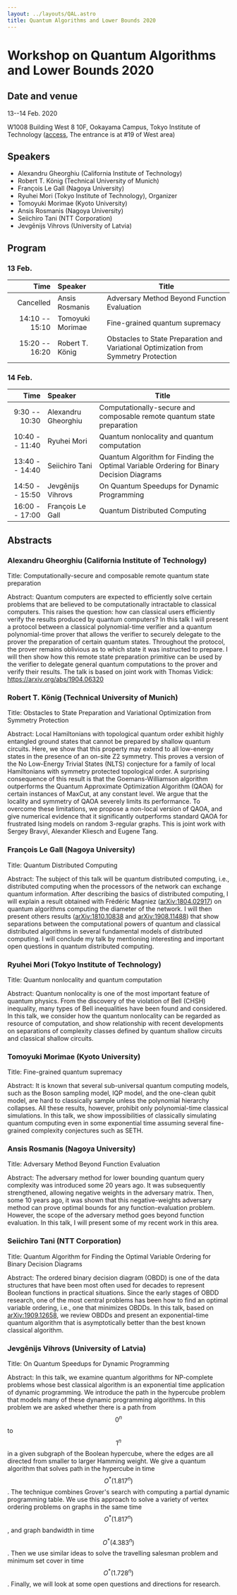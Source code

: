 ```yaml
---
layout: ../layouts/QAL.astro
title: Quantum Algorithms and Lower Bounds 2020
---
```


Workshop on Quantum Algorithms and Lower Bounds 2020
================

Date and venue
----------------
13--14 Feb. 2020

W1008 Building West 8 10F, Ookayama Campus, Tokyo Institute of Technology
([access](https://www.titech.ac.jp/english/maps/ookayama/ookayama.html), The entrance is at #19 of West area)

Speakers
----------------
* Alexandru Gheorghiu (California Institute of Technology)
* Robert T. König (Technical University of Munich)
* François Le Gall (Nagoya University)
* Ryuhei Mori (Tokyo Institute of Technology), Organizer
* Tomoyuki Morimae (Kyoto University)
* Ansis Rosmanis (Nagoya University)
* Seiichiro Tani (NTT Corporation)
* Jevgēnijs Vihrovs (University of Latvia)

Program
----------------

### 13 Feb.

| Time           | Speaker             | Title |
|---------------:|:--------------------|-------|
| Cancelled | Ansis Rosmanis      | Adversary Method Beyond Function Evaluation |
| 14:10 -- 15:10 | Tomoyuki Morimae    | Fine-grained quantum supremacy |
| 15:20 -- 16:20 | Robert T. König     | Obstacles to State Preparation and Variational Optimization from Symmetry Protection |

### 14 Feb.

| Time           | Speaker             | Title |
|---------------:|:--------------------|-------|
|  9:30 -- 10:30 | Alexandru Gheorghiu | Computationally-secure and composable remote quantum state preparation |
| 10:40 -- 11:40 | Ryuhei Mori         | Quantum nonlocality and quantum computation |
| 13:40 -- 14:40 | Seiichiro Tani      | Quantum Algorithm for Finding the Optimal Variable Ordering for Binary Decision Diagrams |
| 14:50 -- 15:50 | Jevgēnijs Vihrovs   | On Quantum Speedups for Dynamic Programming |
| 16:00 -- 17:00 | François Le Gall    | Quantum Distributed Computing |

Abstracts
----------------
### Alexandru Gheorghiu (California Institute of Technology)

Title: Computationally-secure and composable remote quantum state preparation

Abstract: Quantum computers are expected to efficiently solve certain problems that are believed to be computationally intractable to classical computers. This raises the question: how can classical users efficiently verify the results produced by quantum computers? In this talk I will present a protocol between a classical polynomial-time verifier and a quantum polynomial-time prover that allows the verifier to securely delegate to the prover the preparation of certain quantum states. Throughout the protocol, the prover remains oblivious as to which state it was instructed to prepare. I will then show how this remote state preparation primitive can be used by the verifier to delegate general quantum computations to the prover and verify their results.
The talk is based on joint work with Thomas Vidick: <https://arxiv.org/abs/1904.06320>

### Robert T. König (Technical University of Munich)

Title: Obstacles to State Preparation and Variational Optimization from Symmetry Protection

Abstract: Local Hamiltonians with topological quantum order exhibit highly entangled ground states that cannot be prepared by shallow quantum circuits. Here, we show that this property may extend to all low-energy states in the presence of an on-site Z2 symmetry. This proves a version of the No Low-Energy Trivial States (NLTS) conjecture for a family of local Hamiltonians with symmetry protected topological order. A surprising consequence of this result is that the Goemans-Williamson algorithm outperforms the Quantum Approximate Optimization Algorithm (QAOA) for certain instances of MaxCut, at any constant level. We argue that the locality and symmetry of QAOA severely limits its performance. To overcome these limitations, we propose a non-local version of QAOA, and give numerical evidence that it significantly outperforms standard QAOA for frustrated Ising models on random 3-regular graphs.
This is joint work with Sergey Bravyi, Alexander Kliesch and Eugene Tang.

### François Le Gall (Nagoya University)

Title: Quantum Distributed Computing

Abstract:
The subject of this talk will be quantum distributed computing, i.e., distributed computing when the processors of the network can exchange quantum information. After describing the basics of distributed computing, I will explain a result obtained with Frédéric Magniez ([arXiv:1804.02917](https://arxiv.org/abs/1804.02917)) on quantum algorithms computing the diameter of the network. I will then present others results ([arXiv:1810.10838](https://arxiv.org/abs/1810.10838) and [arXiv:1908.11488](https://arxiv.org/abs/1908.11488)) that show separations between the computational powers of quantum and classical distributed algorithms in several fundamental models of distributed computing. I will conclude my talk by mentioning interesting and important open questions in quantum distributed computing.

### Ryuhei Mori (Tokyo Institute of Technology)

Title: Quantum nonlocality and quantum computation

Abstract:
Quantum nonlocality is one of the most important feature of quantum physics.
From the discovery of the violation of Bell (CHSH) inequality, many types of Bell inequalities have been found and considered.
In this talk, we consider how the quantum nonlocality can be regarded as resource of computation,
and show relationship with recent developments on separations of complexity classes defined by quantum shallow circuits and classical shallow circuits.


### Tomoyuki Morimae (Kyoto University)

Title: Fine-grained quantum supremacy

Abstract: It is known that several sub-universal quantum computing models, such as the Boson sampling model, IQP model,
and the one-clean qubit model, are hard to classically sample unless the polynomial hierarchy collapses.
All these results, however, prohibit only polynomial-time classical simulations. In this talk, we show impossibilities of
classically simulating quantum computing even in some exponential time assuming several fine-grained complexity conjectures
such as SETH.

### Ansis Rosmanis (Nagoya University)

Title: Adversary Method Beyond Function Evaluation

Abstract: The adversary method for lower bounding quantum query
complexity was introduced some 20 years ago. It was subsequently
strengthened, allowing negative weights in the adversary matrix. Then,
some 10 years ago, it was shown that this negative-weights adversary
method can prove optimal bounds for any function-evaluation problem.
However, the scope of the adversary method goes beyond function
evaluation. In this talk, I will present some of my recent work in
this area.

### Seiichiro Tani (NTT Corporation)

Title: Quantum Algorithm for Finding the Optimal Variable Ordering for Binary Decision Diagrams

Abstract:
The ordered binary decision diagram (OBDD) is one of the data structures that have been most often used for decades to represent Boolean functions in practical situations. Since the early stages of OBDD research, one of the most central problems has been how to find an optimal variable ordering, i.e., one that minimizes OBDDs. In this talk, based on [arXiv:1909.12658](https://arxiv.org/abs/1909.12658), we review OBDDs and present an exponential-time quantum algorithm that is asymptotically better than the best known classical algorithm.


### Jevgēnijs Vihrovs (University of Latvia)

Title: On Quantum Speedups for Dynamic Programming

Abstract:
In this talk, we examine quantum algorithms for NP-complete problems whose best classical algorithm is an exponential time application of dynamic programming. We introduce the path in the hypercube problem that models many of these dynamic programming algorithms.
In this problem we are asked whether there is a path from $$0^n$$ to $$1^n$$ in a given subgraph of the Boolean hypercube, where the edges are all directed from smaller to larger Hamming weight. We give a quantum algorithm that solves path in the hypercube in time $$O^*(1.817^n)$$.
The technique combines Grover's search with computing a partial dynamic programming table. We use this approach to solve a variety of vertex ordering problems on graphs in the same time $$O^*(1.817^n)$$, and graph bandwidth in time $$O^*(4.383^n)$$.
Then we use similar ideas to solve the travelling salesman problem and minimum set cover in time $$O^*(1.728^n)$$. Finally, we will look at some open questions and directions for research.
